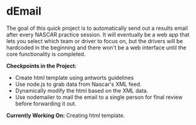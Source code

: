 dEmail
======

The goal of this quick project is to automatically send out a results email after every NASCAR practice session. It will eventually be a web app that lets you select which team or driver to focus on, but the drivers will be hardcoded in the beginning and there won't be a web interface until the core functionality is completed.

**Checkpoints in the Project:**
- Create html template using antworts guidelines 
- Use node.js to grab data from Nascar's XML feed.
- Dynamically modify the html based on the XML data.
- Use nodemailer to mail the email to a single person for final review before forwarding it out.

**Currently Working On:** Creating html template.
